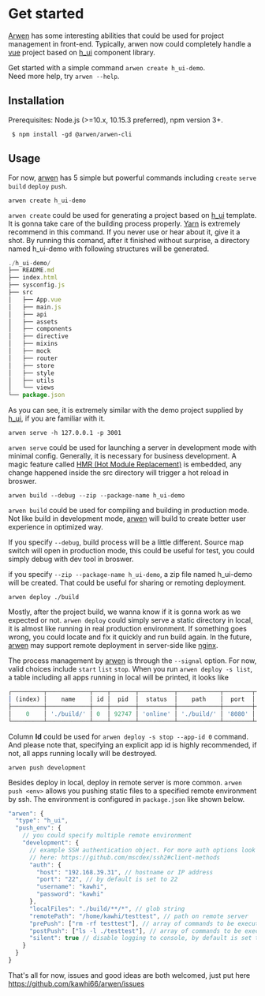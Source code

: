 # Get started

[Arwen](https://github.com/kawhi66/arwen) has some interesting abilities that could be used for project management in front-end. Typically, arwen now could completely handle a [vue](https://cn.vuejs.org) project based on [h_ui](https://www.npmjs.com/package/h_ui) component library.

Get started with a simple command `arwen create h_ui-demo`.  
Need more help, try `arwen --help`.

## Installation

Prerequisites: Node.js (>=10.x, 10.15.3 preferred), npm version 3+.

     $ npm install -gd @arwen/arwen-cli

## Usage

For now, [arwen](https://github.com/kawhi66/arwen) has 5 simple but powerful commands including `create` `serve` `build` `deploy` `push`.

`arwen create h_ui-demo`

`arwen create` could be used for generating a project based on [h_ui](https://www.npmjs.com/package/h_ui) template. It is gonna take care of the building process properly. [Yarn](https://yarnpkg.com/zh-Hant/) is extremely recommend in this command. If you never use or hear about it, give it a shot. By running this comand, after it finished without surprise, a directory named h_ui-demo with following structures will be generated.

```javascript
./h_ui-demo/
├── README.md
├── index.html
├── sysconfig.js
├── src
│   ├── App.vue
│   ├── main.js
│   ├── api
│   ├── assets
│   ├── components
│   ├── directive
│   ├── mixins
│   ├── mock
│   ├── router
│   ├── store
│   ├── style
│   ├── utils
│   └── views
└── package.json
```

As you can see, it is extremely similar with the demo project supplied by [h_ui](https://www.npmjs.com/package/h_ui), if you are familiar with it.

`arwen serve -h 127.0.0.1 -p 3001`

`arwen serve` could be used for launching a server in development mode with minimal config. Generally, it is necessary for business development. A magic feature called [HMR (Hot Module Replacement)](https://webpack.js.org/concepts/hot-module-replacement) is embedded, any change happened inside the src directory will trigger a hot reload in broswer.

`arwen build --debug --zip --package-name h_ui-demo`

`arwen build` could be used for compiling and building in production mode. Not like build in development mode, [arwen](https://github.com/kawhi66/arwen) will build to create better user experience in optimized way.

If you specify `--debug`, build process will be a little different. Source map switch will open in production mode, this could be useful for test, you could simply debug with dev tool in broswer.

if you specify `--zip --package-name h_ui-demo`, a zip file named h_ui-demo will be created. That could be useful for sharing or remoting deployment.

`arwen deploy ./build`

Mostly, after the project build, we wanna know if it is gonna work as we expected or not. `arwen deploy` could simply serve a static directory in local, it is almost like running in real production environment. If something goes wrong, you could locate and fix it quickly and run build again. In the future, [arwen](https://github.com/kawhi66/arwen) may support remote deployment in server-side like [nginx](https://nginx.org/en/).

The process management by [arwen](https://github.com/kawhi66/arwen) is through the `--signal` option. For now, valid choices include `start` `list` `stop`. When you run `arwen deploy -s list`, a table including all apps running in local will be printed, it looks like

```javascript
┌─────────┬────────────┬────┬───────┬──────────┬────────────┬────────┬───────────────┐
│ (index) │    name    │ id │  pid  │  status  │    path    │  port  │  created_at   │
├─────────┼────────────┼────┼───────┼──────────┼────────────┼────────┼───────────────┤
│    0    │ './build/' │ 0  │ 92747 │ 'online' │ './build/' │ '8080' │ 1555134009451 │
└─────────┴────────────┴────┴───────┴──────────┴────────────┴────────┴───────────────┘
```

Column **Id** could be used for `arwen deploy -s stop --app-id 0` command. And please note that, specifying an explicit app id is highly recommended, if not, all apps running locally will be destroyed.

`arwen push development`

Besides deploy in local, deploy in remote server is more common. `arwen push <env>` allows you pushing static files to a specified remote environment by ssh. The environment is configured in `package.json` like shown below.

```javascript
"arwen": {
  "type": "h_ui",
  "push_env": {
    // you could specify multiple remote environment
    "development": {
      // example SSH authentication object. For more auth options look
      // here: https://github.com/mscdex/ssh2#client-methods
      "auth": {
        "host": "192.168.39.31", // hostname or IP address
        "port": "22", // by default is set to 22
        "username": "kawhi",
        "password": "kawhi"
      },
      "localFiles": "./build/**/*", // glob string
      "remotePath": "/home/kawhi/testtest", // path on remote server
      "prePush": ["rm -rf testtest"], // array of commands to be executed on remote server before files push
      "postPush": ["ls -l ./testtest"], // array of commands to be executed on remote server after files push
      "silent": true // disable logging to console, by default is set to false
    }
  }
}
```

That's all for now, issues and good ideas are both welcomed, just put here <https://github.com/kawhi66/arwen/issues>

